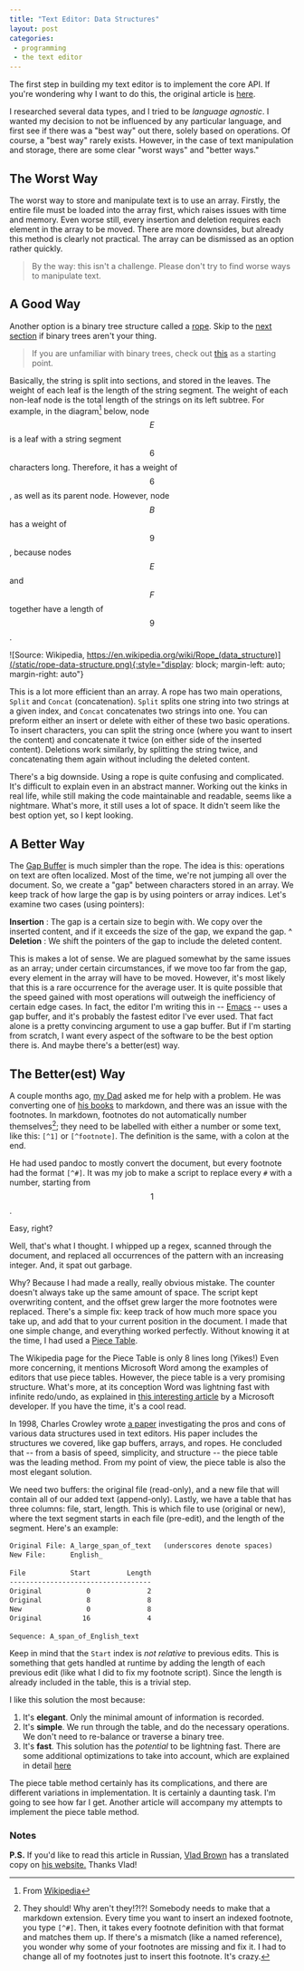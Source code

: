 ```yaml
---
title: "Text Editor: Data Structures"
layout: post
categories: 
 - programming 
 - the text editor
---
```


The first step in building my text editor is to implement the core API. If you're wondering why I want to do this, the original article is [here](/programming/2017/09/22/the-text-editor/).  

I researched several data types, and I tried to be *language agnostic*. I wanted my decision to not be influenced by any particular language, and first see if there was a "best way" out there, solely based on operations. Of course, a "best way" rarely exists. However, in the case of text manipulation and storage, there are some clear "worst ways" and "better ways." 

## The Worst Way

The worst way to store and manipulate text is to use an array. Firstly, the entire file must be loaded into the array first, which raises issues with time and memory. Even worse still, every insertion and deletion requires each element in the array to be moved. There are more downsides, but already this method is clearly not practical. The array can be dismissed as an option rather quickly.

> By the way: this isn't a challenge. Please don't try to find worse ways to manipulate text.

## A Good Way

Another option is a binary tree structure called a [rope](https://en.wikipedia.org/wiki/Rope_(data_structure)). Skip to the [next section](#a-rope) if binary trees aren't your thing.

> If you are unfamiliar with binary trees, check out [this](https://en.wikipedia.org/wiki/Binary_tree) as a starting point.

Basically, the string is split into sections, and stored in the leaves. The weight of each leaf is the length of the string segment. The weight of each non-leaf node is the total length of the strings on its left subtree. For example, in the diagram[^1] below, node $$E$$ is a leaf with a string segment $$6$$ characters long. Therefore, it has a weight of $$6$$, as well as its parent node. However, node $$B$$ has a weight of $$9$$, because nodes $$E$$ and $$F$$ together have a length of $$9$$.

![Source: Wikipedia, https://en.wikipedia.org/wiki/Rope_(data_structure)](/static/rope-data-structure.png){:style="display: block; margin-left: auto; margin-right: auto"}


This is a lot more efficient than an array. A rope has two main operations, `Split` and `Concat` (concatenation). `Split` splits one string into two strings at a given index, and `Concat` concatenates two strings into one. You can preform either an insert or delete with either of these two basic operations. To insert characters, you can split the string once (where you want to insert the content) and concatenate it twice (on either side of the inserted content). Deletions work similarly, by splitting the string twice, and concatenating them again without including the deleted content.  

There's a big downside. Using a rope is quite confusing and complicated. It's difficult to explain even in an abstract manner. Working out the kinks in real life, while still making the code maintainable and readable, seems like a nightmare. What's more, it still uses a lot of space. It didn't seem like the best option yet, so I kept looking.

## A Better Way

The [Gap Buffer](https://en.wikipedia.org/wiki/Gap_buffer) is much simpler than the rope. The idea is this: operations on text are often localized. Most of the time, we're not jumping all over the document. So, we create a "gap" between characters stored in an array. We keep track of how large the gap is by using pointers or array indices. Let's examine two cases (using pointers):  

**Insertion**
: The gap is a certain size to begin with. We copy over the inserted content, and if it exceeds the size of the gap, we expand the gap.
^
**Deletion**
: We shift the pointers of the gap to include the deleted content.  

This is makes a lot of sense. We are plagued somewhat by the same issues as an array; under certain circumstances, if we move too far from the gap, every element in the array will have to be moved. However, it's most likely that this is a rare occurrence for the average user. It is quite possible that the speed gained with most operations will outweigh the inefficiency of certain edge cases. In fact, the editor I'm writing this in -- [Emacs](https://www.gnu.org/software/emacs/) -- uses a gap buffer, and it's probably the fastest editor I've ever used. That fact alone is a pretty convincing argument to use a gap buffer. But if I'm starting from scratch, I want every aspect of the software to be the best option there is. And maybe there's a better(est) way.

## The Better(est) Way

A couple months ago, [my Dad](https://www.rosslaird.com/) asked me for help with a problem. He was converting one of [his books](https://www.rosslaird.com/stones-throw/) to markdown, and there was an issue with the footnotes. In markdown, footnotes do not automatically number themselves[^2]; they need to be labelled with either a number or some text, like this: `[^1]` or `[^footnote]`. The definition is the same, with a colon at the end.  

He had used pandoc to mostly convert the document, but every footnote had the format `[^#]`. It was my job to make a script to replace every `#` with a number, starting from $$1$$.  

Easy, right?  

Well, that's what I thought. I whipped up a regex, scanned through the document, and replaced all occurrences of the pattern with an increasing integer. And, it spat out garbage.  

Why? Because I had made a really, really obvious mistake. The counter doesn't always take up the same amount of space. The script kept overwriting content, and the offset grew larger the more footnotes were replaced. There's a simple fix: keep track of how much more space you take up, and add that to your current position in the document. I made that one simple change, and everything worked perfectly. Without knowing it at the time, I had used a [Piece Table](https://en.wikipedia.org/wiki/Piece_table).  

The Wikipedia page for the Piece Table is only 8 lines long (Yikes!) Even more concerning, it mentions Microsoft Word among the examples of editors that use piece tables. However, the piece table is a very promising structure. What's more, at its conception Word was lightning fast with infinite redo/undo, as explained in [this interesting article](https://web.archive.org/web/20160308183811/http://1017.songtrellisopml.com/whatsbeenwroughtusingpiecetables) by a Microsoft developer. If you have the time, it's a cool read.  

In 1998, Charles Crowley wrote [a paper](https://www.cs.unm.edu/~crowley/papers/sds.pdf) investigating the pros and cons of various data structures used in text editors. His paper includes the structures we covered, like gap buffers, arrays, and ropes. He concluded that -- from a basis of speed, simplicity, and structure -- the piece table was the leading method. From my point of view, the piece table is also the most elegant solution.  

We need two buffers: the original file (read-only), and a new file that will contain all of our added text (append-only). Lastly, we have a table that has three columns: file, start, length. This is which file to use (original or new), where the text segment starts in each file (pre-edit), and the length of the segment. Here's an example:  

    Original File: A_large_span_of_text   (underscores denote spaces)
	New File:      English_
	
	File           Start         Length
	-----------------------------------
	Original           0              2
	Original           8              8
	New                0              8
	Original          16              4
	
	Sequence: A_span_of_English_text
	
Keep in mind that the `Start` index is *not relative* to previous edits. This is something that gets handled at runtime by adding the length of each previous edit (like what I did to fix my footnote script). Since the length is already included in the table, this is a trivial step.  

I like this solution the most because:

1. It's **elegant**. Only the minimal amount of information is recorded. 
2. It's **simple**. We run through the table, and do the necessary operations. We don't need to re-balance or traverse a binary tree.
3. It's **fast**. This solution has the *potential* to be lightning fast. There are some additional optimizations to take into account, which are explained in detail [here](http://www.catch22.net/tuts/piece-chains)

The piece table method certainly has its complications, and there are different variations in implementation. It is certainly a daunting task. I'm going to see how far I get. Another article will accompany my attempts to implement the piece table method.

### Notes

**P.S.** If you'd like to read this article in Russian, [Vlad Brown](http://howtorecover.me/) has a translated copy on [his website.](http://howtorecover.me/text-editor-ru) Thanks Vlad!

[^1]: From [Wikipedia](https://en.wikipedia.org/wiki/Rope_(data_structure))
[^2]: They should! Why aren't they!?!?! Somebody needs to make that a markdown extension. Every time you want to insert an indexed footnote, you type `[^#]`. Then, it takes every footnote definition with that format and matches them up. If there's a mismatch (like a named reference), you wonder why some of your footnotes are missing and fix it. I had to change all of my footnotes just to insert this footnote. It's crazy.  

